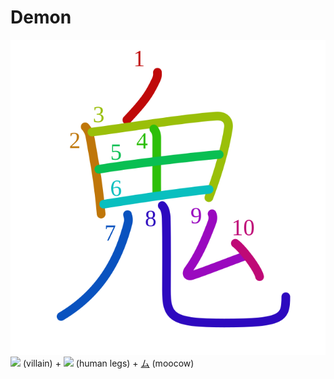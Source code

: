 # Demon
![鬼](../kanji-colorize/9b3c.svg)
![](http://www.kanjidamage.com/assets/radsmall/villain-ede69a7f8ab25f17c9d24516b3b588ef24d0586c55134b3f233d034e316b8186.jpg) (villain) + ![](http://www.kanjidamage.com/assets/radsmall/legshuman-d58839ec9798b807fb95062f7da66b4ee58fb10476d6569ec60319caa7be69ff.jpg) (human legs) + [ム](ム.md) (moocow) 